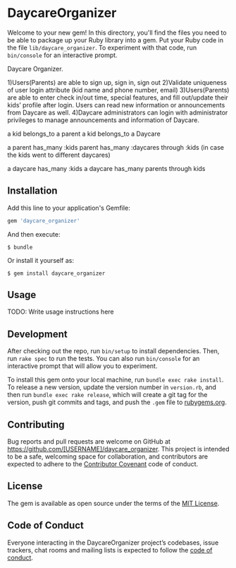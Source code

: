 # DaycareOrganizer

Welcome to your new gem! In this directory, you'll find the files you need to be able to package up your Ruby library into a gem. Put your Ruby code in the file `lib/daycare_organizer`. To experiment with that code, run `bin/console` for an interactive prompt.

Daycare Organizer.

1)Users(Parents) are able to sign up, sign in, sign out
2)Validate uniqueness of user login attribute (kid name and phone number, email)
3)Users(Parents) are able to enter check in/out time, special features, and fill out/update their kids’ profile after login. Users can read new information or announcements from Daycare as well.
4)Daycare administrators can login with administrator privileges to manage announcements and information of Daycare.

a kid belongs_to a parent
a kid belongs_to a Daycare

a parent has_many :kids
parent has_many :daycares through :kids (in case the kids went to different daycares)

a daycare has_many :kids
a daycare has_many parents through kids

## Installation

Add this line to your application's Gemfile:

```ruby
gem 'daycare_organizer'
```

And then execute:

    $ bundle

Or install it yourself as:

    $ gem install daycare_organizer

## Usage

TODO: Write usage instructions here

## Development

After checking out the repo, run `bin/setup` to install dependencies. Then, run `rake spec` to run the tests. You can also run `bin/console` for an interactive prompt that will allow you to experiment.

To install this gem onto your local machine, run `bundle exec rake install`. To release a new version, update the version number in `version.rb`, and then run `bundle exec rake release`, which will create a git tag for the version, push git commits and tags, and push the `.gem` file to [rubygems.org](https://rubygems.org).

## Contributing

Bug reports and pull requests are welcome on GitHub at https://github.com/[USERNAME]/daycare_organizer. This project is intended to be a safe, welcoming space for collaboration, and contributors are expected to adhere to the [Contributor Covenant](http://contributor-covenant.org) code of conduct.

## License

The gem is available as open source under the terms of the [MIT License](https://opensource.org/licenses/MIT).

## Code of Conduct

Everyone interacting in the DaycareOrganizer project’s codebases, issue trackers, chat rooms and mailing lists is expected to follow the [code of conduct](https://github.com/[USERNAME]/daycare_organizer/blob/master/CODE_OF_CONDUCT.md).
